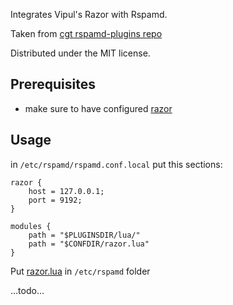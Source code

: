 Integrates Vipul's Razor with Rspamd.

Taken from [cgt rspamd-plugins repo](https://github.com/cgt/rspamd-plugins)

Distributed under the MIT license.

## Prerequisites
* make sure to have configured [razor](/)

## Usage
in `/etc/rspamd/rspamd.conf.local` put this sections:
```
razor {
    host = 127.0.0.1;
    port = 9192;
}

modules {
    path = "$PLUGINSDIR/lua/"
    path = "$CONFDIR/razor.lua"
}
```

Put [razor.lua](../razor.lua) in `/etc/rspamd` folder

...todo...
